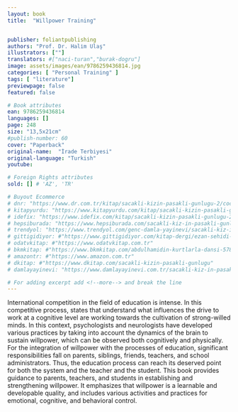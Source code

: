 ```yaml
---
layout: book
title:  "Willpower Training"


publisher: foliantpublishing
authors: "Prof. Dr. Hali̇m Ulaş"
illustrators: [""]
translators: #["naci-turan","burak-dogru"]
image: assets/images/ean/9786259436814.jpg
categories: [ "Personal Training" ]
tags: [ "literature"]
previewpage: false
featured: false

# Book attributes
ean: 9786259436814
languages: []
page: 248
size: "13,5x21cm"
#publish-number: 60
cover: "Paperback"
original-name:  "İrade Terbiyesi"
original-language: "Turkish"
youtube:

# Foreign Rights attributes
sold: [] # 'AZ', 'TR'

# Buyout Ecommerce
# dnr: "https://www.dr.com.tr/kitap/sacakli-kizin-pasakli-gunlugu-2/cocuk-ve-genclik/genclik-10-yas/roman-oyku/urunno=0001893059001"
# kitapyurdu: "https://www.kitapyurdu.com/kitap/sacakli-kizin-pasakli-gunlugu-2-/560122.html&filter_name=Sa%C3%A7akl%C4%B1+K%C4%B1z%27%C4%B1n+Pasakl%C4%B1+G%C3%BCnl%C3%BC%C4%9F%C3%BC+2"
# idefix: "https://www.idefix.com/kitap/sacakli-kizin-pasakli-gunlugu-2/cocuk-ve-genclik/genclik-10-yas/roman-oyku/urunno=0001893059001"
# hepsiburada: "https://www.hepsiburada.com/sacakli-kiz-in-pasakli-gunlugu-2-damla-yayinevi-p-HBV000012ER86"
# trendyol: "https://www.trendyol.com/genc-damla-yayinevi/sacakli-kiz-in-pasakli-gunlugu-2-p-54825777"
# gittigidiyor: #"https://www.gittigidiyor.com/kitap-dergi/ezan-sehidi-adnan-menderes_pdp_732728793"
# odatvkitap: #"https://www.odatvkitap.com.tr"
# bkmkitap: #"https://www.bkmkitap.com/abdulhamidin-kurtlarla-dansi-578226"
# amazontr: #"https://www.amazon.com.tr"
# dkitap: #"https://www.dkitap.com/sacakli-kizin-pasakli-gunlugu"
# damlayayinevi: "https://www.damlayayinevi.com.tr/sacakli-kiz-in-pasakli-gunlugu-2-bu-iste-bi-terslik-var"

# For adding excerpt add <!--more--> and break the line
---
```

International competition in the field of education
is intense. In this competitive process, states that
understand what influences the drive to work at a
cognitive level are working towards the cultivation
of strong-willed minds. In this context, psychologists and neurologists have developed various
practices by taking into account the dynamics of
the brain to sustain willpower, which can be observed both cognitively and physically.
For the integration of willpower with the processes of education, significant responsibilities fall on
parents, siblings, friends, teachers, and school
administrators. Thus, the education process can
reach its deserved point for both the system and
the teacher and the student.
This book provides guidance to parents, teachers, and students in establishing and strengthening
willpower. It emphasizes that willpower is a learnable and developable quality, and includes various
activities and practices for emotional, cognitive,
and behavioral control.
<!--more--> 

